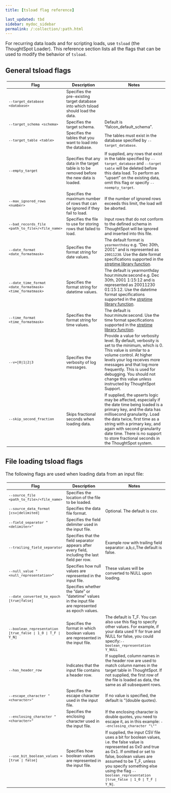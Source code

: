 ```yaml
---
title: [tsload flag reference]

last_updated: tbd
sidebar: mydoc_sidebar
permalink: /:collection/:path.html
---
```

For recurring data loads and for scripting loads, use `tsload` (the ThoughtSpot Loader). This reference section lists all the flags that can be used to modify the behavior of `tsload`.

## General tsload flags

<table style="font-size:90%; padding:4; border-collapse: collapse;">
   <colgroup>
   <col style="width:25%">
   <col style="width:30%">
   <col style="width:45%">
   </colgroup>
   <thead >
      <tr>
         <th>Flag</th>
         <th>Description</th>
         <th>Notes</th>
      </tr>
   </thead>
   <tbody>
      <tr>
      <td><code class="highlighter-rouge">--target_database &lt;database&gt;</code></td>
      <td>Specifies the pre-existing target database into which tsload should load the data.</td>
      <td>&nbsp;</td>
    </tr>
    <tr>
      <td><code class="highlighter-rouge">--target_schema &lt;schema&gt;</code></td>
      <td>Specifies the target schema.</td>
      <td>Default is “falcon_default_schema”.</td>
    </tr>
    <tr>
      <td><code class="highlighter-rouge">--target_table &lt;table&gt;</code></td>
      <td>Specifies the tables that you want to load into the database.</td>
      <td>The tables must exist in the database specified by <code class="highlighter-rouge">--target_database</code>.</td>
    </tr>
    <tr>
      <td><code class="highlighter-rouge">--empty_target</code></td>
      <td>Specifies that any data in the target table is to be removed before the new data is loaded.</td>
      <td>If supplied, any rows that exist in the table specified by <code class="highlighter-rouge">--target_database</code> and <code class="highlighter-rouge">--target table</code> will be deleted before this data load. To perform an “upsert” on the existing data, omit this flag or specify <code class="highlighter-rouge">--noempty_target</code>.</td>
    </tr>
    <tr>
      <td><code class="highlighter-rouge">--max_ignored_rows &lt;number&gt;</code></td>
      <td>Specifies the maximum number of rows that can be ignored if they fail to load.</td>
      <td>If the number of ignored rows exceeds this limit, the load will be aborted.</td>
    </tr>
    <tr>
      <td><code class="highlighter-rouge">--bad_records_file &lt;path_to_file&gt;/&lt;file_name&gt;</code></td>
      <td>Specifies the file to use for storing rows that failed to load.</td>
      <td>Input rows that do not conform to the defined schema in ThoughtSpot will be ignored and inserted into this file.</td>
    </tr>
    <tr>
      <td><code class="highlighter-rouge">--date_format &lt;date_formatmask&gt;</code></td>
      <td>Specifies the format string for date values.</td>
      <td>The default format is <code>yearmonthday</code> e.g. “Dec 30th, 2001” and is represented as <code>20011230</code>. Use the date format specifications supported in the <a href="http://man7.org/linux/man-pages/man3/strptime.3.html">strptime library function</a>.</td>
    </tr>
    <tr>
      <td><code class="highlighter-rouge">--date_time_format &lt;date_formatmask&gt; &lt;time_formatmask&gt;</code></td>
      <td>Specifies the format string for datetime values.</td>
      <td>The default is yearmonthday hour:minute:second e.g. Dec 30th, 2001 1:15:12 and is represented as 20011230 01:15:12. Use the datetime format specifications supported in the <a href="http://man7.org/linux/man-pages/man3/strptime.3.html">strptime library function</a>.</td>
    </tr>
    <tr>
      <td><code class="highlighter-rouge">--time_format &lt;time_formatmask&gt;</code></td>
      <td>Specifies the format string for time values.</td>
      <td>The default is hour:minute:second. Use the time format specifications supported in the <a href="http://man7.org/linux/man-pages/man3/strptime.3.html">strptime library function</a>.</td>
    </tr>
    <tr>
      <td><code class="highlighter-rouge">--v=[0|1|2|3</code></td>
      <td>Specifies the verbosity of log messages.</td>
      <td>Provide a value for verbosity level. By default, verbosity is set to the minimum, which is 0. This value is similar to a volume control. At higher levels your log receives more messages and that log more frequently. This is used for debugging. You should not change this value unless instructed by ThoughtSpot Support.</td>
    </tr>
    <tr>
      <td><code class="highlighter-rouge">--skip_second_fraction</code></td>
      <td>Skips fractional seconds when loading data.</td>
      <td>If supplied, the upserts logic may be affected, especially if the date time being loaded is a primary key, and the data has millisecond granularity. Load the data twice, first time as a string with a primary key, and again with second granularity date time. There is no support to store fractional seconds in the ThoughtSpot system.</td>
    </tr>
  </tbody>
</table>

## File loading tsload flags

The following flags are used when loading data from an input file:

<table style="font-size:90%; padding:4; border-collapse: collapse;">
   <colgroup>
      <col style="width:25%">
      <col style="width:30%">
      <col style="width:45%">
   </colgroup>
   <thead >
      <tr>
         <th>Flag</th>
         <th>Description</th>
         <th>Notes</th>
      </tr>
   </thead>
   <tbody>
      <tr>
      <td><code class="highlighter-rouge">--source_file &lt;path_to_file&gt;/&lt;file_name&gt;</code></td>
      <td>Specifies the location of the file to be loaded.</td>
      <td>&nbsp;</td>
    </tr>
    <tr>
      <td><code class="highlighter-rouge">--source_data_format [csv|delimited]</code></td>
      <td>Specifies the data file format.</td>
      <td>Optional. The default is csv.</td>
    </tr>
    <tr>
      <td><code class="highlighter-rouge">--field_separator "&lt;delimiter&gt;"</code></td>
      <td>Specifies the field delimiter used in the input file.</td>
      <td>&nbsp;</td>
    </tr>
    <tr>
      <td><code class="highlighter-rouge">--trailing_field_separator</code></td>
      <td>Specifies that the field separator appears after every field, including the last field per row.</td>
      <td>Example row with trailing field separator: a,b,c,The default is false.</td>
    </tr>
    <tr>
      <td><code class="highlighter-rouge">--null_value "&lt;null_representation&gt;"</code></td>
      <td>Specifies how null values are represented in the input file.</td>
      <td>These values will be converted to NULL upon loading.</td>
    </tr>
    <tr>
      <td><code class="highlighter-rouge">--date_converted_to_epoch [true|false]</code></td>
      <td>Specifies whether the “date” or “datetime” values in the input file are represented as epoch values.</td>
      <td>&nbsp;</td>
    </tr>
    <tr>
      <td><code class="highlighter-rouge">--boolean_representation [true_false | 1_0 | T_F | Y_N]</code></td>
      <td>Specifies the format in which boolean values are represented in the input file.</td>
      <td>The default is T_F. You can also use this flag to specify other values. For example, if your data used Y for true and NULL for false, you could specify:<code class="highlighter-rouge">--boolean_representation Y_NULL</code></td>
    </tr>
    <tr>
      <td><code class="highlighter-rouge">--has_header_row</code></td>
      <td>Indicates that the input file contains a header row.</td>
      <td>If supplied, column names in the header row are used to match column names in the target table in ThoughtSpot. If not supplied, the first row of the file is loaded as data, the same as all subsequent rows.</td>
    </tr>
    <tr>
      <td><code class="highlighter-rouge">--escape_character "&lt;character&gt;"</code></td>
      <td>Specifies the escape character used in the input file.</td>
      <td>If no value is specified, the default is “(double quotes).</td>
    </tr>
    <tr>
      <td><code class="highlighter-rouge">--enclosing_character "&lt;character&gt;"</code></td>
      <td>Specifies the enclosing character used in the input file.</td>
      <td>If the enclosing character is double quotes, you need to escape it, as in this example: <code class="highlighter-rouge">--enclosing_character "\""</code></td>
    </tr>
    <tr>
      <td><code class="highlighter-rouge">--use_bit_boolean_values = [true | false]</code></td>
      <td>Specifies how boolean values are represented in the input file.</td>
      <td>If supplied, the input CSV file uses a bit for boolean values, i.e. the false value is represented as 0x0 and true as 0x1. If omitted or set to false, boolean values are assumed to be T_F, unless you specify something else using the flag <code class="highlighter-rouge">--boolean_representation [true_false | 1_0 | T_F | Y_N]</code>.</td>
    </tr>
  </tbody>
</table>
